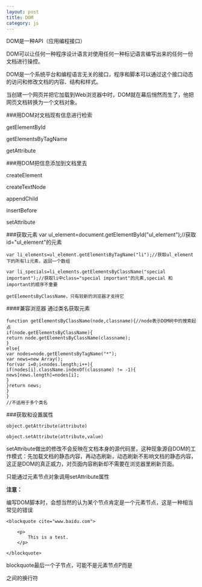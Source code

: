 ```yaml
---
layout: post
title: DOM
category: js
---
```

DOM是一种API（应用编程接口）

DOM可以让任何一种程序设计语言对使用任何一种标记语言编写出来的任何一份文档进行操控。

DOM是一个系统平台和编程语言无关的接口，程序和脚本可以通过这个接口动态的访问和修改文档的内容、结构和样式。

当创建一个网页并把它加载到Web浏览器中时，DOM就在幕后悄然而生了，他把网页文档转换为一个文档对象。

###用DOM对文档现有信息进行检索

getElementById

getElementsByTagName

getAttribute

###用DOM把信息添加到文档里去

createElement

createTextNode

appendChild

insertBefore

setAttribute	


###获取元素
    var ul_element=document.getElementById("ul_element");//获取id="ul_element"的元素
    
    var li_elements=ul_element.getElementsByTagName("li");//获取ul_element下的所有li元素，返回一个数组
    
    var li_specials=li_elements.getElementsByClassName("special   important");//获取li中class="special important"的元素,special 和important的顺序不重要
    
    getElementsByClassName，只有较新的浏览器才支持它

####兼容浏览器 通过类名获取元素

    function getElementsByClassName(node,classname){//node表示DOM树中的搜索起点
    if(node.getElementsByClassName){
    return node.getElementsByClassName(classname);
    }
    else{
    var nodes=node.getElementsByTagName("*");
    var news=new Array();
    for(var i=0;i<nodes.length;i++){
    if(nodes[i].className.indexOf(classname) != -1){
    news[news.length]=nodes[i];
    }
    }return news;
    }
    }
    //不适用于多个类名

###获取和设置属性

    object.getAttribute(attribute)
    
    object.setAttribute(attribute,value)
    
setAttribute做出的修改不会反映在文档本身的源代码里，这种现象源自DOM的工作模式：先加载文档的静态内容，再动态刷新，动态刷新不影响文档的静态内容，这正是DOM的真正威力，对页面内容刷新却不需要在浏览器里刷新页面。

只能通过元素节点对象调用setAttribute属性


**注意：**

编写DOM脚本时，会想当然的认为某个节点肯定是一个元素节点，这是一种相当常见的错误

    <blockquote cite="www.baidu.com">
    
        <p>
            This is a test.
        </p>
        
    </blockquote>		
    
blockquote最后一个子节点，可能不是元素节点P而是</p></blockquote>之间的换行符			

